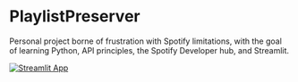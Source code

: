 # PlaylistPreserver
Personal project borne of frustration with Spotify limitations, with the goal of learning Python, API principles, the Spotify Developer hub, and Streamlit.

[![Streamlit App](https://static.streamlit.io/badges/streamlit_badge_black_white.svg)](https://share.streamlit.io/chorgan182/playlistpreserver/qry-param-method/playlist_preserver_app.py)
